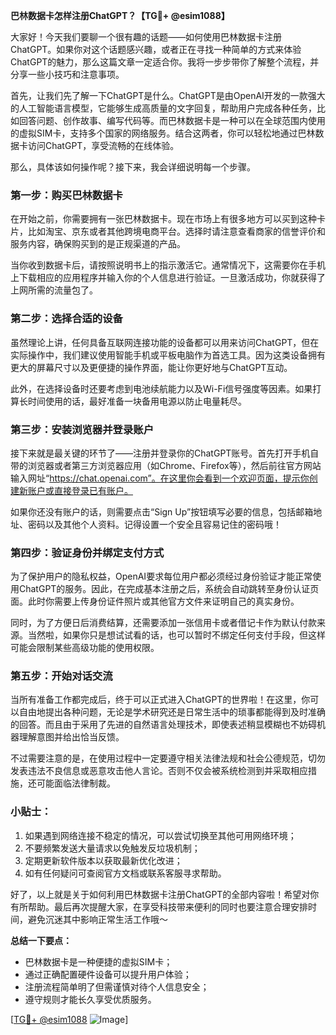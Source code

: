 **巴林数据卡怎样注册ChatGPT？【TG💪+ @esim1088】**

大家好！今天我们要聊一个很有趣的话题——如何使用巴林数据卡注册ChatGPT。如果你对这个话题感兴趣，或者正在寻找一种简单的方式来体验ChatGPT的魅力，那么这篇文章一定适合你。我将一步步带你了解整个流程，并分享一些小技巧和注意事项。

首先，让我们先了解一下ChatGPT是什么。ChatGPT是由OpenAI开发的一款强大的人工智能语言模型，它能够生成高质量的文字回复，帮助用户完成各种任务，比如回答问题、创作故事、编写代码等。而巴林数据卡是一种可以在全球范围内使用的虚拟SIM卡，支持多个国家的网络服务。结合这两者，你可以轻松地通过巴林数据卡访问ChatGPT，享受流畅的在线体验。

那么，具体该如何操作呢？接下来，我会详细说明每一个步骤。

### 第一步：购买巴林数据卡

在开始之前，你需要拥有一张巴林数据卡。现在市场上有很多地方可以买到这种卡片，比如淘宝、京东或者其他跨境电商平台。选择时请注意查看商家的信誉评价和服务内容，确保购买到的是正规渠道的产品。

当你收到数据卡后，请按照说明书上的指示激活它。通常情况下，这需要你在手机上下载相应的应用程序并输入你的个人信息进行验证。一旦激活成功，你就获得了上网所需的流量包了。

### 第二步：选择合适的设备

虽然理论上讲，任何具备互联网连接功能的设备都可以用来访问ChatGPT，但在实际操作中，我们建议使用智能手机或平板电脑作为首选工具。因为这类设备拥有更大的屏幕尺寸以及更便捷的操作界面，能让你更好地与ChatGPT互动。

此外，在选择设备时还要考虑到电池续航能力以及Wi-Fi信号强度等因素。如果打算长时间使用的话，最好准备一块备用电源以防止电量耗尽。

### 第三步：安装浏览器并登录账户

接下来就是最关键的环节了——注册并登录你的ChatGPT账号。首先打开手机自带的浏览器或者第三方浏览器应用（如Chrome、Firefox等），然后前往官方网站输入网址“https://chat.openai.com”。在这里你会看到一个欢迎页面，提示你创建新账户或直接登录已有账户。

如果你还没有账户的话，则需要点击“Sign Up”按钮填写必要的信息，包括邮箱地址、密码以及其他个人资料。记得设置一个安全且容易记住的密码哦！

### 第四步：验证身份并绑定支付方式

为了保护用户的隐私权益，OpenAI要求每位用户都必须经过身份验证才能正常使用ChatGPT的服务。因此，在完成基本注册之后，系统会自动跳转至身份认证页面。此时你需要上传身份证件照片或其他官方文件来证明自己的真实身份。

同时，为了方便日后消费结算，还需要添加一张信用卡或者借记卡作为默认付款来源。当然啦，如果你只是想试试看的话，也可以暂时不绑定任何支付手段，但这样可能会限制某些高级功能的使用权限。

### 第五步：开始对话交流

当所有准备工作都完成后，终于可以正式进入ChatGPT的世界啦！在这里，你可以自由地提出各种问题，无论是学术研究还是日常生活中的琐事都能得到及时准确的回答。而且由于采用了先进的自然语言处理技术，即使表述稍显模糊也不妨碍机器理解意图并给出恰当反馈。

不过需要注意的是，在使用过程中一定要遵守相关法律法规和社会公德规范，切勿发表违法不良信息或恶意攻击他人言论。否则不仅会被系统检测到并采取相应措施，还可能面临法律制裁。

### 小贴士：

1. 如果遇到网络连接不稳定的情况，可以尝试切换至其他可用网络环境；
2. 不要频繁发送大量请求以免触发反垃圾机制；
3. 定期更新软件版本以获取最新优化改进；
4. 如有任何疑问可查阅官方文档或联系客服寻求帮助。

好了，以上就是关于如何利用巴林数据卡注册ChatGPT的全部内容啦！希望对你有所帮助。最后再次提醒大家，在享受科技带来便利的同时也要注意合理安排时间，避免沉迷其中影响正常生活工作哦～

**总结一下要点：**
- 巴林数据卡是一种便捷的虚拟SIM卡；
- 通过正确配置硬件设备可以提升用户体验；
- 注册流程简单明了但需谨慎对待个人信息安全；
- 遵守规则才能长久享受优质服务。

[[TG💪+ @esim1088](https://t.me/s/esim1088) ![Image](https://i.postimg.cc/4NQfJmqS/Snipaste-2025-05-13-00-14-12.png)]